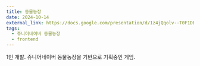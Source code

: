```yaml
---
title: 동물농장
date: 2024-10-14
external_link: https://docs.google.com/presentation/d/1z4jQqolv--T0F1DEyPzVVGD6t0JJdK1F/edit?usp=sharing&ouid=105738723853254609453&rtpof=true&sd=true
tags:
  - 쥬니어네이버 동물농장
  - frontend
---
```


1인 개발. 쥬니어네이버 동물농장을 기반으로 기획중인 게임.

<!--more-->
